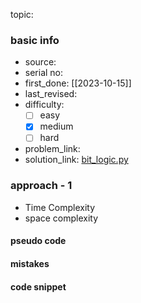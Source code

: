 topic:

### basic info
- source: 
- serial no:
- first_done: [[2023-10-15]]
- last_revised:
- difficulty:
	- [ ] easy
	- [x] medium
	- [ ] hard
- problem_link: 
- solution_link: [bit_logic.py](https://github.com/shadow-1310/DSA_practice/blob/master/company_specific/mercari_japan/bit_logic.py)

### approach - 1
- Time Complexity
- space complexity

#### pseudo code

#### mistakes

#### code snippet
```python

```